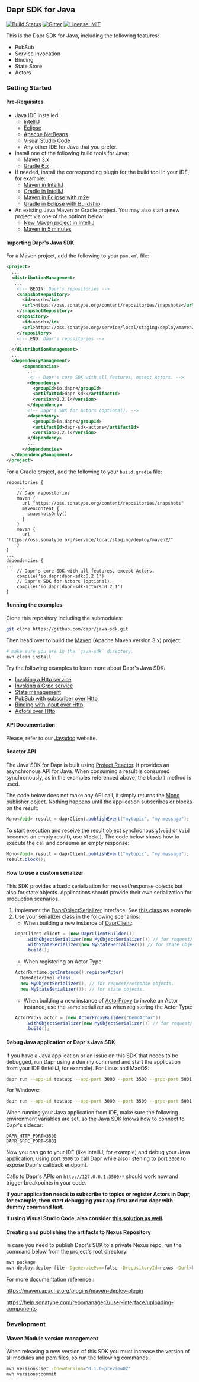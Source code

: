 ## Dapr SDK for Java

[![Build Status](https://github.com/dapr/java-sdk/workflows/Build/badge.svg?event=push&branch=master)](https://github.com/dapr/java-sdk/actions?workflow=Build)
[![Gitter](https://badges.gitter.im/Dapr/java-sdk.svg)](https://gitter.im/Dapr/java-sdk?utm_source=badge&utm_medium=badge&utm_campaign=pr-badge)
[![License: MIT](https://img.shields.io/badge/License-MIT-yellow.svg)](https://opensource.org/licenses/MIT)

This is the Dapr SDK for Java, including the following features:

* PubSub
* Service Invocation
* Binding
* State Store
* Actors

### Getting Started

#### Pre-Requisites
* Java IDE installed:
    * [IntelliJ](https://www.jetbrains.com/idea/download/)
    * [Eclipse](https://www.eclipse.org/downloads/)
    * [Apache NetBeans](https://netbeans.apache.org/download/index.html)
    * [Visual Studio Code](https://code.visualstudio.com/Download)
    * Any other IDE for Java that you prefer.
* Install one of the following build tools for Java:
    * [Maven 3.x](https://maven.apache.org/install.html)
    * [Gradle 6.x](https://gradle.org/install/)
* If needed, install the corresponding plugin for the build tool in your IDE, for example:
    * [Maven in IntelliJ](https://www.jetbrains.com/help/idea/maven.html)
    * [Gradle in IntelliJ](https://www.jetbrains.com/help/idea/gradle-settings.html)
    * [Maven in Eclipse with m2e](https://projects.eclipse.org/projects/technology.m2e)
    * [Gradle in Eclipse with Buildship](https://projects.eclipse.org/projects/tools.buildship)
* An existing Java Maven or Gradle project. You may also start a new project via one of the options below:
    * [New Maven project in IntelliJ](https://www.jetbrains.com/help/idea/maven-support.html#create_new_maven_project)
    * [Maven in 5 minutes](https://maven.apache.org/guides/getting-started/maven-in-five-minutes.html)

#### Importing Dapr's Java SDK
For a Maven project, add the following to your `pom.xml` file:
```xml
<project>
  ...
  <distributionManagement>
   ...
    <!-- BEGIN: Dapr's repositories -->
    <snapshotRepository>
      <id>ossrh</id>
      <url>https://oss.sonatype.org/content/repositories/snapshots</url>
    </snapshotRepository>
    <repository>
      <id>ossrh</id>
      <url>https://oss.sonatype.org/service/local/staging/deploy/maven2/</url>
    </repository>
    <!-- END: Dapr's repositories -->
   ...
  </distributionManagement>
  ...
  <dependencyManagement>
      <dependencies>
        ...
         <!-- Dapr's core SDK with all features, except Actors. -->
        <dependency>
          <groupId>io.dapr</groupId>
          <artifactId>dapr-sdk</artifactId>
          <version>0.2.1</version>
        </dependency>
        <!-- Dapr's SDK for Actors (optional). -->
        <dependency>
          <groupId>io.dapr</groupId>
          <artifactId>dapr-sdk-actors</artifactId>
          <version>0.2.1</version>
        </dependency>
        ...
      </dependencies>
  </dependencyManagement>
</project>
```

For a Gradle project, add the following to your `build.gradle` file:

```
repositories {
    ...
    // Dapr repositories
    maven { 
      url "https://oss.sonatype.org/content/repositories/snapshots"
	  mavenContent {
	    snapshotsOnly()
	  }
    }
    maven { 
	  url "https://oss.sonatype.org/service/local/staging/deploy/maven2/"
    }
}
...
dependencies {
...
    // Dapr's core SDK with all features, except Actors.
    compile('io.dapr:dapr-sdk:0.2.1')
    // Dapr's SDK for Actors (optional).
    compile('io.dapr:dapr-sdk-actors:0.2.1')
}
```

#### Running the examples
Clone this repository including the submodules:

```sh
git clone https://github.com/dapr/java-sdk.git
```

Then head over to build the [Maven](https://maven.apache.org/install.html) (Apache Maven version 3.x) project:

```sh
# make sure you are in the `java-sdk` directory.
mvn clean install
```

Try the following examples to learn more about Dapr's Java SDK:
* [Invoking a Http service](./examples/src/main/java/io/dapr/examples/invoke/http)
* [Invoking a Grpc service](./examples/src/main/java/io/dapr/examples/invoke/grpc)
* [State management](./examples/src/main/java/io/dapr/examples/state)
* [PubSub with subscriber over Http](./examples/src/main/java/io/dapr/examples/pubsub/http)
* [Binding with input over Http](./examples/src/main/java/io/dapr/examples/bindings/http)
* [Actors over Http](./examples/src/main/java/io/dapr/examples/actors/http)

#### API Documentation

Please, refer to our [Javadoc](https://dapr.github.io/java-sdk/) website.

#### Reactor API

The Java SDK for Dapr is built using [Project Reactor](https://projectreactor.io/). It provides an asynchronous API for Java. When consuming a result is consumed synchronously, as in the examples referenced above, the `block()` method is used.

The code below does not make any API call, it simply returns the [Mono](https://projectreactor.io/docs/core/release/api/reactor/core/publisher/Mono.html) publisher object. Nothing happens until the application subscribes or blocks on the result:

```java
Mono<Void> result = daprClient.publishEvent("mytopic", "my message");
```

To start execution and receive the result object synchronously(`void` or `Void` becomes an empty result), use `block()`. The code below shows how to execute the call and consume an empty response:
```java
Mono<Void> result = daprClient.publishEvent("mytopic", "my message");
result.block();
```

#### How to use a custom serializer

This SDK provides a basic serialization for request/response objects but also for state objects. Applications should provide their own serialization for production scenarios.

1. Implement the [DaprObjectSerializer](https://dapr.github.io/java-sdk/io/dapr/serializer/DaprObjectSerializer.html) interface. See [this class](sdk-actors/src/test/java/io/dapr/actors/runtime/JavaSerializer.java) as example.
2. Use your serializer class in the following scenarios:
    * When building a new instance of [DaprClient](https://dapr.github.io/java-sdk/io/dapr/client/DaprClient.html):
    ```java
    DaprClient client = (new DaprClientBuilder())
        .withObjectSerializer(new MyObjectSerializer()) // for request/response objects.
        .withStateSerializer(new MyStateSerializer()) // for state objects.
        .build();
    ```
    * When registering an Actor Type:
    ```java
    ActorRuntime.getInstance().registerActor(
      DemoActorImpl.class,
      new MyObjectSerializer(), // for request/response objects.
      new MyStateSerializer()); // for state objects.
    ```
    * When building a new instance of [ActorProxy](https://dapr.github.io/java-sdk/io/dapr/actors/client/ActorProxy.html) to invoke an Actor instance, use the same serializer as when registering the Actor Type:
    ```java
    ActorProxy actor = (new ActorProxyBuilder("DemoActor"))
        .withObjectSerializer(new MyObjectSerializer()) // for request/response objects.
        .build();
    ```


#### Debug Java application or Dapr's Java SDK

If you have a Java application or an issue on this SDK that needs to be debugged, run Dapr using a dummy command and start the application from your IDE (IntelliJ, for example).
For Linux and MacOS:

```sh
dapr run --app-id testapp --app-port 3000 --port 3500 --grpc-port 5001 -- cat
```

For Windows:
```sh
dapr run --app-id testapp --app-port 3000 --port 3500 --grpc-port 5001 -- waitfor FOREVER
```

When running your Java application from IDE, make sure the following environment variables are set, so the Java SDK knows how to connect to Dapr's sidecar:
```
DAPR_HTTP_PORT=3500
DAPR_GRPC_PORT=5001
```

Now you can go to your IDE (like IntelliJ, for example) and debug your Java application, using port `3500` to call Dapr while also listening to port `3000` to expose Dapr's callback endpoint.

Calls to Dapr's APIs on `http://127.0.0.1:3500/*` should work now and trigger breakpoints in your code.

**If your application needs to subscribe to topics or register Actors in Dapr, for example, then start debugging your app first and run dapr with dummy command last.**

**If using Visual Studio Code, also consider [this solution as well](https://github.com/dapr/docs/tree/master/howto/vscode-debugging-daprd).**

#### Creating and publishing the artifacts to Nexus Repository
In case you need to publish Dapr's SDK to a private Nexus repo, run the command below from the project's root directory:

```sh
mvn package
mvn deploy:deploy-file -DgeneratePom=false -DrepositoryId=nexus -Durl=http://localhost:8081/repository/maven-releases -DpomFile=pom.xml -Dfile=target/dapr-sdk-0.2.1.jar
```

For more documentation reference :

https://maven.apache.org/plugins/maven-deploy-plugin

https://help.sonatype.com/repomanager3/user-interface/uploading-components

### Development

#### Maven Module version management
When releasing a new version of this SDK you must increase the version of all modules and pom files, so run the following commands:

```sh
mvn versions:set -DnewVersion="0.1.0-preview02"
mvn versions:commit
```
